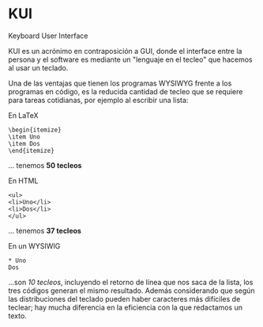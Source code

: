 # KUI
Keyboard User Interface

KUI es un acrónimo en contraposición a GUI, donde el interface entre la
persona y el software es mediante un "lenguaje en el tecleo" que hacemos
al usar un teclado.

Una de las ventajas que tienen los programas WYSIWYG frente a los programas
en código,
es la reducida cantidad de tecleo que se requiere para tareas cotidianas,
por ejemplo al escribir una lista:

En LaTeX
```
\begin{itemize}
\item Uno
\item Dos
\end{itemize}
```
... tenemos **50 tecleos**

En HTML
```
<ul>
<li>Uno</li>
<li>Dos</li>
</ul>
```
... tenemos **37 tecleos**

En un WYSIWIG 
```
* Uno
Dos
```
...son *10 tecleos*, incluyendo el retorno de línea que nos saca de la lista,
los tres códigos generan el mismo resultado.
Además considerando que según las distribuciones del teclado pueden haber
caracteres más difíciles de teclear; hay mucha diferencia en la eficiencia
con la que redactamos un texto.
